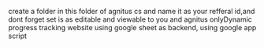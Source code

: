create a folder in this folder of agnitus cs and name it as your refferal id,and dont forget set is as editable and viewable to you and agnitus onlyDynamic progress tracking website using google sheet as backend, using google app script
